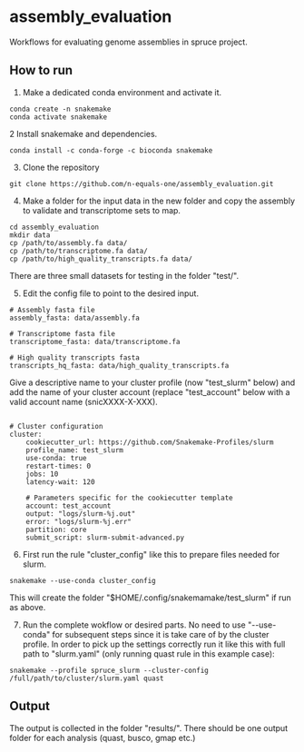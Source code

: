 # assembly_evaluation
Workflows for evaluating genome assemblies in spruce project.

## How to run

1. Make a dedicated conda environment and activate it.
```
conda create -n snakemake
conda activate snakemake
```

2 Install snakemake and dependencies. 
```
conda install -c conda-forge -c bioconda snakemake
```
3. Clone the repository
```
git clone https://github.com/n-equals-one/assembly_evaluation.git
```

4. Make a folder for the input data in the new folder and copy the assembly to validate and transcriptome sets to map.
```
cd assembly_evaluation
mkdir data
cp /path/to/assembly.fa data/
cp /path/to/transcriptome.fa data/
cp /path/to/high_quality_transcripts.fa data/
``` 
There are three small datasets for testing in the folder "test/".

5. Edit the config file to point to the desired input.
```
# Assembly fasta file
assembly_fasta: data/assembly.fa

# Transcriptome fasta file
transcriptome_fasta: data/transcriptome.fa

# High quality transcripts fasta
transcripts_hq_fasta: data/high_quality_transcripts.fa
```

Give a descriptive name to your cluster profile (now "test_slurm" below) and add the name of your cluster account (replace "test_account" below with a valid account name (snicXXXX-X-XXX).
```

# Cluster configuration
cluster:
    cookiecutter_url: https://github.com/Snakemake-Profiles/slurm
    profile_name: test_slurm
    use-conda: true
    restart-times: 0
    jobs: 10 
    latency-wait: 120

    # Parameters specific for the cookiecutter template
    account: test_account
    output: "logs/slurm-%j.out"
    error: "logs/slurm-%j.err"
    partition: core
    submit_script: slurm-submit-advanced.py
```

6. First run the rule "cluster_config" like this to prepare files needed for slurm.
```
snakemake --use-conda cluster_config
```
This will create the folder "$HOME/.config/snakemamake/test_slurm" if run as above.

7. Run the complete wokflow or desired parts. No need to use "--use-conda" for subsequent steps since it is take care of by the cluster profile.
In order to pick up the settings correctly run it like this with full path to "slurm.yaml" (only running quast rule in this example case):
```
snakemake --profile spruce_slurm --cluster-config /full/path/to/cluster/slurm.yaml quast
```

## Output

The output is collected in the folder "results/".
There should be one output folder for each analysis (quast, busco, gmap etc.)
